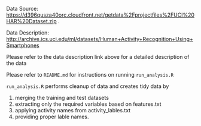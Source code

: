Data Source: https://d396qusza40orc.cloudfront.net/getdata%2Fprojectfiles%2FUCI%20HAR%20Dataset.zip .

Data Description: http://archive.ics.uci.edu/ml/datasets/Human+Activity+Recognition+Using+Smartphones

Please refer to the data description link above for a detailed description of the data

Please refer to ```README.md``` for instructions on running ```run_analysis.R```

```run_analysis.R``` performs cleanup of data and creates tidy data by

1. merging the training and test datasets
2. extracting only the required variables based on features.txt
3. applying activity names from activity_lables.txt
4. providing proper lable names.
